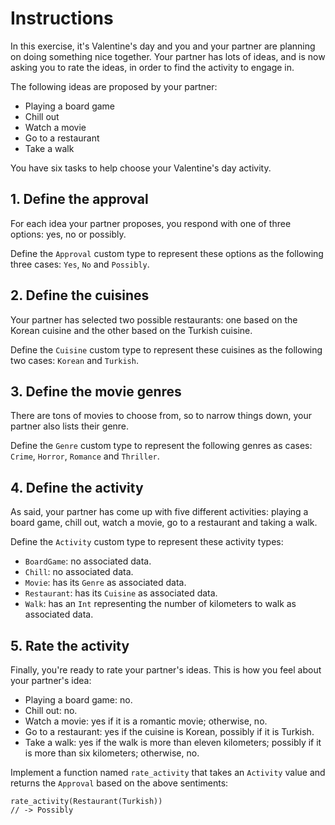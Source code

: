 # Instructions

In this exercise, it's Valentine's day and you and your partner are planning on doing something nice together. Your partner has lots of ideas, and is now asking you to rate the ideas, in order to find the activity to engage in.

The following ideas are proposed by your partner:

- Playing a board game
- Chill out
- Watch a movie
- Go to a restaurant
- Take a walk

You have six tasks to help choose your Valentine's day activity.

## 1. Define the approval

For each idea your partner proposes, you respond with one of three options: yes, no or possibly.

Define the `Approval` custom type to represent these options as the following three cases: `Yes`, `No` and `Possibly`.

## 2. Define the cuisines

Your partner has selected two possible restaurants: one based on the Korean cuisine and the other based on the Turkish cuisine.

Define the `Cuisine` custom type to represent these cuisines as the following two cases: `Korean` and `Turkish`.

## 3. Define the movie genres

There are tons of movies to choose from, so to narrow things down, your partner also lists their genre.

Define the `Genre` custom type to represent the following genres as cases: `Crime`, `Horror`, `Romance` and `Thriller`.

## 4. Define the activity

As said, your partner has come up with five different activities: playing a board game, chill out, watch a movie, go to a restaurant and taking a walk.

Define the `Activity` custom type to represent these activity types:

- `BoardGame`: no associated data.
- `Chill`: no associated data.
- `Movie`: has its `Genre` as associated data.
- `Restaurant`: has its `Cuisine` as associated data.
- `Walk`: has an `Int` representing the number of kilometers to walk as associated data.

## 5. Rate the activity

Finally, you're ready to rate your partner's ideas. This is how you feel about your partner's idea:

- Playing a board game: no.
- Chill out: no.
- Watch a movie: yes if it is a romantic movie; otherwise, no.
- Go to a restaurant: yes if the cuisine is Korean, possibly if it is Turkish.
- Take a walk: yes if the walk is more than eleven kilometers; possibly if it is more than six kilometers; otherwise, no.

Implement a function named `rate_activity` that takes an `Activity` value and returns the `Approval` based on the above sentiments:

```gleam
rate_activity(Restaurant(Turkish))
// -> Possibly
```
